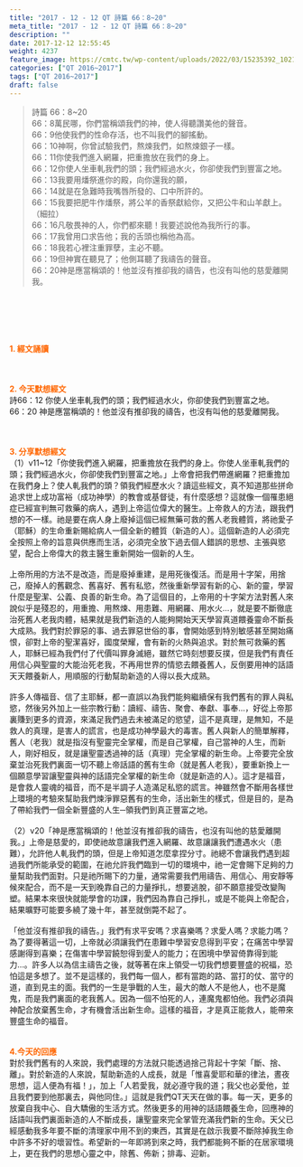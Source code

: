 ```yaml
---
title: "2017 - 12 - 12 QT 詩篇 66：8~20"
meta_title: "2017 - 12 - 12 QT 詩篇 66：8~20"
description: ""
date: 2017-12-12 12:55:45
weight: 4237
feature_image: https://cmtc.tw/wp-content/uploads/2022/03/15235392_10211799862337740_180693556567566654_o-1.webp
categories: ["QT 2016~2017"]
tags: ["QT 2016~2017"]
draft: false
---
```


<blockquote>詩篇 66：8~20<br />
66：8萬民哪，你們當稱頌我們的神，使人得聽讚美他的聲音。<br />
66：9他使我們的性命存活，也不叫我們的腳搖動。<br />
66：10神啊，你曾試驗我們，熬煉我們，如熬煉銀子一樣。<br />
66：11你使我們進入網羅，把重擔放在我們的身上。<br />
66：12你使人坐車軋我們的頭；我們經過水火，你卻使我們到豐富之地。<br />
66：13我要用燔祭進你的殿，向你還我的願，<br />
66：14就是在急難時我嘴唇所發的、口中所許的。<br />
66：15我要把肥牛作燔祭，將公羊的香祭獻給你，又把公牛和山羊獻上。（細拉）<br />
66：16凡敬畏神的人，你們都來聽！我要述說他為我所行的事。<br />
66：17我曾用口求告他；我的舌頭也稱他為高。<br />
66：18我若心裡注重罪孽，主必不聽。<br />
66：19但神實在聽見了；他側耳聽了我禱告的聲音。<br />
66：20神是應當稱頌的！他並沒有推卻我的禱告，也沒有叫他的慈愛離開我。</blockquote><br />
&nbsp;<br />
<br />
&nbsp;<br />
<br />
<span style="color: #ff6600;"><strong>1. </strong><strong>經文誦讀</strong></span><br />
<br />
<span style="color: #ff6600;"><strong> </strong></span><br />
<br />
<span style="color: #ff6600;"><strong>2. 今天默想</strong><strong>經文<br />
</strong></span>詩66：12 你使人坐車軋我們的頭；我們經過水火，你卻使我們到豐富之地。<br />
66：20 神是應當稱頌的！他並沒有推卻我的禱告，也沒有叫他的慈愛離開我。<br />
<br />
&nbsp;<br />
<br />
<span style="color: #ff6600;"><strong>3. 分享默想經文<br />
</strong></span>（1）v11~12「你使我們進入網羅，把重擔放在我們的身上。你使人坐車軋我們的頭；我們經過水火，你卻使我們到豐富之地。」上帝會把我們帶進網羅？把重擔加在我們身上？使人軋我們的頭？領我們經歷水火？讀這些經文，真不知道那些拼命追求世上成功富裕（成功神學）的教會或基督徒，有什麼感想？這就像一個罹患絕症已經宣判無可救藥的病人，遇到上帝這位偉大的醫生。上帝救人的方法，跟我們想的不一樣。祂是要在病人身上廢掉這個已經無藥可救的舊人老我體質，將祂愛子（耶穌）的生命重新賜給病人一個全新的體質（新造的人）。這個新造的人必須完全按照上帝的旨意與供應而生活，必須完全放下過去個人錯誤的思想、主張與慾望，配合上帝偉大的救主醫生重新開始一個新的人生。<br />
<br />
上帝所用的方法不是改造，而是廢掉重建，是用死後復活。而是用十字架，用捨己，廢掉人的舊觀念、舊喜好、舊有私慾，然後重新學習有新的心、新的靈，學習什麼是聖潔、公義、良善的新生命。為了這個目的，上帝用的十字架方法對舊人來說似乎是殘忍的，用重擔、用熬煉、用患難、用網羅、用水火…，就是要不斷徹底治死舊人老我肉體，結果就是我們新造的人能夠開始天天學習真道餵養靈命不斷長大成熟。我們對於罪惡的事、過去罪惡世俗的事，會開始感到特別敏感甚至開始痛恨，卻對上帝的聖潔喜好，國度榮耀，會有新的火熱與追求。對於無可救藥的舊人，耶穌已經為我們付了代價叫罪身滅絕，雖然它時刻想要反撲，但是我們有責任用信心與聖靈的大能治死老我，不再用世界的情慾去餵養舊人，反倒要用神的話語天天餵養新人，用順服的行動幫助新造的人得以長大成熟。<br />
<br />
許多人傳福音、信了主耶穌，都一直誤以為我們能夠繼續保有我們舊有的罪人與私慾，然後另外加上一些宗教行動：讀經、禱告、聚會、奉獻、事奉…，好從上帝那裏賺到更多的資源，來滿足我們過去未被滿足的慾望，這不是真理，是無知，不是救人的真理，是害人的謊言，也是成功神學最大的毒害。舊人與新人的簡單解釋，舊人（老我）就是指沒有聖靈完全掌權，而是自己掌權，自己當神的人生，而新人，剛好相反，就是讓聖靈透過神的話（真理）完全掌權的新生命。上帝要完全放棄並治死我們裏面一切不聽上帝話語的舊有生命（就是舊人老我），要重新換上一個願意學習讓聖靈與神的話語完全掌權的新生命（就是新造的人）。這才是福音，是會救人靈魂的福音，而不是半調子人造滿足私慾的謊言。神雖然會不斷用各樣世上環境的考驗來幫助我們煉淨罪惡舊有的生命，活出新生的樣式，但是目的，是為了帶給我們一個全新豐盛的人生─領我們到真正豐富之地。<br />
<br />
（2）v20「神是應當稱頌的！他並沒有推卻我的禱告，也沒有叫他的慈愛離開我。」上帝是慈愛的，即使祂故意讓我們進入網羅、故意讓讓我們遭遇水火（患難），允許他人軋我們的頭，但是上帝知道怎麼拿捏分寸。祂總不會讓我們遇到超過我們所能承受的範圍，在祂允許我們臨到一切的環境中，祂一定會賜下足夠的力量幫助我們面對。只是祂所賜下的力量，通常需要我們用禱告、用信心、用安靜等候來配合，而不是一天到晚靠自己的力量掙扎，想要逃脫，卻不願意接受改變陶塑。結果本來很快就能學會的功課，我們因為靠自己掙扎，或是不能與上帝配合，結果曠野可能要多繞了幾十年，甚至就倒斃不起了。<br />
<br />
「他並沒有推卻我的禱告。」我們有求平安嗎？求喜樂嗎？求愛人嗎？求能力嗎？為了要得著這一切，上帝就必須讓我們在患難中學習安息得到平安；在痛苦中學習感謝得到喜樂；在傷害中學習饒恕得到愛人的能力；在困境中學習倚靠得到能力…。許多人以為信主禱告之後，就等著在床上領受一切我們想要豐盛的祝福，恐怕這是多想了。並不是這樣的，我們每一個人，都有當跑的路、當打的仗、當守的道，直到見主的面。我們的一生是爭戰的人生，最大的敵人不是他人，也不是魔鬼，而是我們裏面的老我舊人。因為一個不怕死的人，連魔鬼都怕他。我們必須與神配合放棄舊生命，才有機會活出新生命。這樣的福音，才是真正能救人，能帶來豐盛生命的福音。<br />
<br />
<br />
<span style="color: #ff6600;"><strong>4.今天的回應</strong></span><br />
對於我們舊有的人來說，我們處理的方法就只能透過捨己背起十字架「斷、捨、離」。對於新造的人來說，幫助新造的人成長，就是「惟喜愛耶和華的律法，晝夜思想，這人便為有福！」，加上「人若愛我，就必遵守我的道；我父也必愛他，並且我們要到他那裏去，與他同住。」這就是我們QT天天在做的事。每一天，更多的放棄自我中心、自大驕傲的生活方式。然後更多的用神的話語餵養生命，回應神的話語叫我們裏面新造的人不斷成長，讓聖靈來完全掌管充滿我們新的生命。天父已經感動我多年要不斷的清理家中用不到的東西，其實是在啟示我要不斷除掉我生命中許多不好的壞習性。希望新的一年即將到來之時，我們都能夠不斷的在居家環境上，更在我們的思想心靈之中，除舊、佈新；排毒、迎新。<br />
<br />
&nbsp;
        
